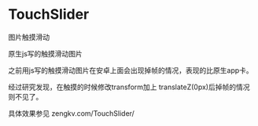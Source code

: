 # TouchSlider
图片触摸滑动


原生js写的触摸滑动图片

之前用js写的触摸滑动图片在安卓上面会出现掉帧的情况，表现的比原生app卡。

经过研究发现，在触摸的时候修改transform加上  translateZ(0px)后掉帧的情况则不见了。


具体效果参见
zengkv.com/TouchSlider/
